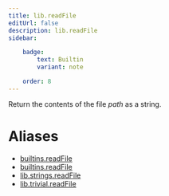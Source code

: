 ```yaml
---
title: lib.readFile
editUrl: false
description: lib.readFile
sidebar:

    badge:
        text: Builtin
        variant: note

    order: 8
---
```


Return the contents of the file *path* as a string.


# Aliases

- [builtins.readFile](/nix-doc-comments/reference/builtins/builtins-readfile)
- [builtins.readFile](/nix-doc-comments/reference/builtins/builtins-readfile)
- [lib.strings.readFile](/nix-doc-comments/reference/lib/strings/lib-strings-readfile)
- [lib.trivial.readFile](/nix-doc-comments/reference/lib/trivial/lib-trivial-readfile)


